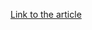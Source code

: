 [Link to the article](https://www.akamai.com/blog/security-research/attack-trends-shine-light-on-api-threats)
